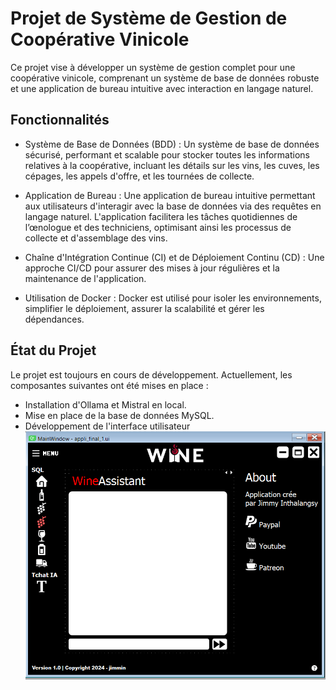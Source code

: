 # Projet de Système de Gestion de Coopérative Vinicole

Ce projet vise à développer un système de gestion complet pour une coopérative vinicole, comprenant un système de base de données robuste et une application de bureau intuitive avec interaction en langage naturel.

## Fonctionnalités

- Système de Base de Données (BDD) : Un système de base de données sécurisé, performant et scalable pour stocker toutes les informations relatives à la coopérative, incluant les détails sur les vins, les cuves, les cépages, les appels d'offre, et les tournées de collecte.

- Application de Bureau : Une application de bureau intuitive permettant aux utilisateurs d'interagir avec la base de données via des requêtes en langage naturel. L'application facilitera les tâches quotidiennes de l’œnologue et des techniciens, optimisant ainsi les processus de collecte et d'assemblage des vins.

- Chaîne d'Intégration Continue (CI) et de Déploiement Continu (CD) : Une approche CI/CD pour assurer des mises à jour régulières et la maintenance de l'application.

- Utilisation de Docker : Docker est utilisé pour isoler les environnements, simplifier le déploiement, assurer la scalabilité et gérer les dépendances.

## État du Projet

Le projet est toujours en cours de développement.
Actuellement, les composantes suivantes ont été mises en place :

- Installation d'Ollama et Mistral en local.
- Mise en place de la base de données MySQL.
- Développement de l'interface utilisateur
![interface](interface.jpg)


